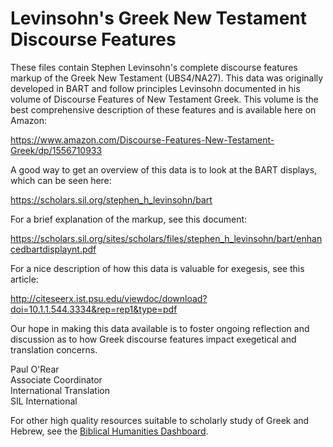 # Levinsohn's Greek New Testament Discourse Features
These files contain Stephen Levinsohn's complete discourse features markup of the Greek New Testament (UBS4/NA27). This data was originally developed in BART and follow principles Levinsohn documented in his volume of Discourse Features of New Testament Greek. This volume is the best comprehensive description of these features and is available here on Amazon:<p>
https://www.amazon.com/Discourse-Features-New-Testament-Greek/dp/1556710933

A good way to get an overview of this data is to look at the BART displays, which can be seen here:<p>
https://scholars.sil.org/stephen_h_levinsohn/bart

For a brief explanation of the markup, see this document:<p>
https://scholars.sil.org/sites/scholars/files/stephen_h_levinsohn/bart/enhancedbartdisplaynt.pdf

For a nice description of how this data is valuable for exegesis, see this article:<p>
http://citeseerx.ist.psu.edu/viewdoc/download?doi=10.1.1.544.3334&rep=rep1&type=pdf

Our hope in making this data available is to foster ongoing reflection and discussion as to how Greek discourse features impact exegetical and translation concerns.

Paul O'Rear<br/>
Associate Coordinator<br/>
International Translation<br/>
SIL International

For other high quality resources suitable to scholarly study of Greek and Hebrew, see the [Biblical Humanities Dashboard](http://biblicalhumanities.org/dashboard/).

